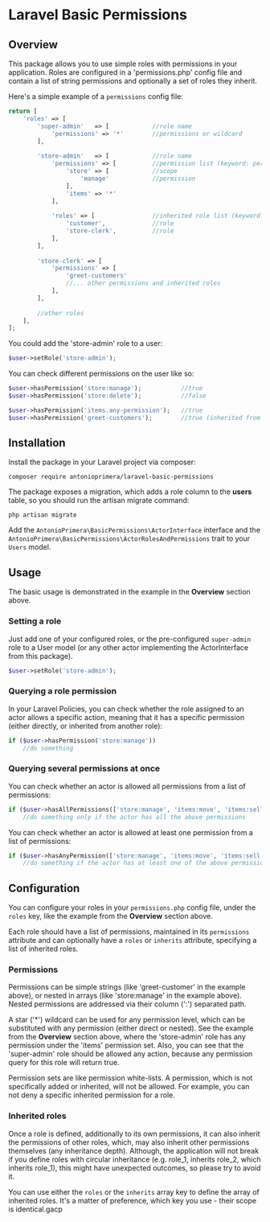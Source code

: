 # Laravel Basic Permissions

## Overview

This package allows you to use simple roles with permissions in your application. Roles are configured in a
'permissions.php' config file and contain a list of string permissions and optionally a set of roles they inherit.

Here's a simple example of a `permissions` config file:

```php
return [
    'roles' => [
        'super-admin' 	=> [			//role name
            'permissions' => '*'        //permissions or wildcard
        ],
		
        'store-admin'	=> [			//role name
            'permissions' => [			//permission list (keyword: permissions)
                'store' => [			//scope
                    'manage'			//permission
                ],
                'items' => '*'
            ],
            
            'roles' => [				//inherited role list (keyword: roles / inherits)
                'customer',				//role
                'store-clerk',			//role
            ],
        ],
        
        'store-clerk' => [
            'permissions' => [
                'greet-customers'
                //... other permissions and inherited roles
            ],
        ],
        
        //other roles
    ],
];
```

You could add the 'store-admin' role to a user:

```php
$user->setRole('store-admin');
```

You can check different permissions on the user like so:

```php
$user->hasPermission('store:manage');           //true
$user->hasPermission('store:delete');           //false

$user->hasPermission('items.any-permission');   //true
$user->hasPermission('greet-customers');        //true (inherited from role: store-clerk)
```

## Installation

Install the package in your Laravel project via composer:

`composer require antonioprimera/laravel-basic-permissions`

The package exposes a migration, which adds a role column to the **users** table, so you should run the artisan migrate
command:

`php artisan migrate`

Add the `AntonioPrimera\BasicPermissions\ActorInterface` interface and the
`AntonioPrimera\BasicPermissions\ActorRolesAndPermissions` trait to your `Users` model.


## Usage

The basic usage is demonstrated in the example in the **Overview** section above.

### Setting a role

Just add one of your configured roles, or the pre-configured `super-admin` role to a User model (or any other actor
implementing the ActorInterface from this package).

```php
$user->setRole('store-admin');
```

### Querying a role permission

In your Laravel Policies, you can check whether the role assigned to an actor allows a specific action, meaning that
it has a specific permission (either directly, or inherited from another role):

```php
if ($user->hasPermission('store:manage'))
    //do something
```

### Querying several permissions at once

You can check whether an actor is allowed all permissions from a list of permissions:

```php
if ($user->hasAllPermissions(['store:manage', 'items:move', 'items:sell']))
    //do something only if the actor has all the above permissions
```

You can check whether an actor is allowed at least one permission from a list of permissions:

```php
if ($user->hasAnyPermission(['store:manage', 'items:move', 'items:sell']))
    //do something if the actor has at least one of the above permissions
```

## Configuration

You can configure your roles in your `permissions.php` config file, under the `roles` key, like the example from the
**Overview** section above.

Each role should have a list of permissions, maintained in its `permissions` attribute and can optionally have a
`roles` or `inherits` attribute, specifying a list of inherited roles.

### Permissions

Permissions can be simple strings (like 'greet-customer' in the example above), or nested in arrays (like
'store:manage' in the example above). Nested permissions are addressed via their column (':') separated path.

A star ('*') wildcard can be used for any permission level, which can be substituted with any permission (either direct
or nested). See the example from the **Overview** section above, where the 'store-admin' role has any permission
under the 'items' permission set. Also, you can see that the 'super-admin' role should be allowed any action, because
any permission query for this role will return true.

Permission sets are like permission white-lists. A permission, which is not specifically added or inherited, will not
be allowed. For example, you can not deny a specific inherited permission for a role.

### Inherited roles

Once a role is defined, additionally to its own permissions, it can also inherit the permissions of other roles, which,
may also inherit other permissions themselves (any inheritance depth). Although, the application will not break if you
define roles with circular inheritance (e.g. role_1, inherits role_2, which inherits role_1), this might have
unexpected outcomes, so please try to avoid it.

You can use either the `roles` or the `inherits` array key to define the array of inherited roles. It's a matter of
preference, which key you use - their scope is identical.gacp 